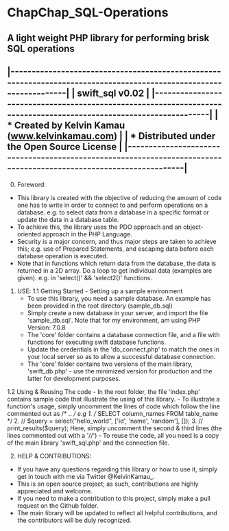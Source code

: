 # ChapChap_SQL-Operations
A light weight PHP library for performing brisk SQL operations
---------------------------------------------------------------------------------------------------------------------
|-------------------------------------------------------------------------------------------------------------------|
|      swift_sql v0.02                                                                                              |
|-------------------------------------------------------------------------------------------------------------------|
|            * Created by Kelvin Kamau (www.kelvinkamau.com)                                                        |
|            * Distributed under the Open Source License                                                            |
|-------------------------------------------------------------------------------------------------------------------|
---------------------------------------------------------------------------------------------------------------------

0. Foreword:
  - This library is created with the objective of reducing the amount of code one has to write in order to connect to and perform operations on a database.
      e.g. to select data from a database in a specific format or update the data in a database table.
  - To achieve this, the library uses the PDO approach and an object-oriented approach in the PHP Language.
  - Security is a major concern, and thus major steps are taken to achieve this;
      e.g. use of Prepared Statements, and escaping data before each database operation is executed.
  - Note that in functions which return data from the database, the data is returned in a 2D array. Do a loop to get individual data (examples are given).
      e.g. in 'select()' && 'select2()' functions.

1. USE:
 1.1 Getting Started - Setting up a sample environment
    - To use this library, you need a sample database. An example has been provided in the root directory (sample_db.sql)
    - Simply create a new database in your server, and import the file 'sample_db.sql'. Note that for my environment, am using PHP Version: 7.0.8
    - The 'core' folder contains a database connection file, and a file with functions for executing swift database functions.
    - Update the credentials in the 'db_connect.php' to match the ones in your local server so as to allow a successful database connection.
    - The 'core' folder contains two versions of the main library, 'swift_db.php' - use the minimized version for production and the latter for development purposes.

  1.2 Using & Reusing The code
    - In the root folder, the file 'index.php' contains sample code that illustrate the using of this library.
    - To illustrate a function's usage, simply uncomment the lines of code which follow the line commented out as /* .. */
        e.g   1.  /* SELECT column_names FROM table_name */
              2.  // $query = select("hello_world", ['id', 'name', 'random'], []);
              3.  // print_results($query);
           Here, simply uncomment the second & third lines (the lines commented out with a '//')
    - To reuse the code, all you need is a copy of the main library 'swift_sql.php' and the connection file.

2. HELP & CONTRIBUTIONS:
  - If you have any questions regarding this library or how to use it, simply get in touch with me via Twitter @KelvinKamau_.
  - This is an open source project; as such, contributions are highly appreciated and welcome.
  - If you need to make a contribution to this project, simply make a pull request on the Github folder.
  - The main library will be updated to reflect all helpful contributions, and the contributors will be duly recognized.
